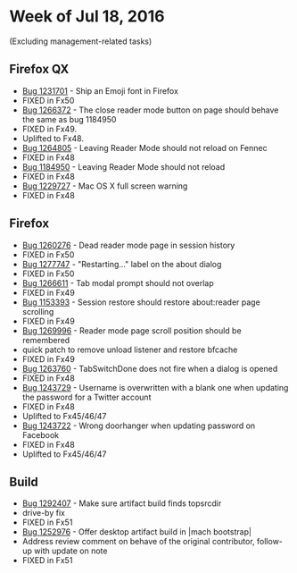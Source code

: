 # Week of Jul 18, 2016

(Excluding management-related tasks)

## Firefox QX

* [Bug 1231701](https://bugzil.la/1231701) - Ship an Emoji font in Firefox
 * FIXED in Fx50
* [Bug 1266372](https://bugzil.la/1266372) - The close reader mode button on page should behave the same as bug 1184950
 * FIXED in Fx49.
 * Uplifted to Fx48.
* [Bug 1264805](https://bugzil.la/1264805) - Leaving Reader Mode should not reload on Fennec
 * FIXED in Fx48
* [Bug 1184950](https://bugzil.la/1184950) - Leaving Reader Mode should not reload
 * FIXED in Fx48
* [Bug 1229727](https://bugzil.la/1229727) - Mac OS X full screen warning
 * FIXED in Fx48

## Firefox

* [Bug 1260276](https://bugzil.la/1260276) - Dead reader mode page in session history
 * FIXED in Fx50
* [Bug 1277747](https://bugzil.la/1277747) - "Restarting..." label on the about dialog
 * FIXED in Fx50
* [Bug 1266611](https://bugzil.la/1266611) - Tab modal prompt should not overlap
 * FIXED in Fx49
* [Bug 1153393](https://bugzil.la/1153393) - Session restore should restore about:reader page scrolling
 * FIXED in Fx49
* [Bug 1269996](https://bugzil.la/1269996) - Reader mode page scroll position should be remembered
 * quick patch to remove unload listener and restore bfcache
 * FIXED in Fx49
* [Bug 1263760](https://bugzil.la/1263760) - TabSwitchDone does not fire when a dialog is opened
 * FIXED in Fx48
* [Bug 1243729](https://bugzil.la/1243729) - Username is overwritten with a blank one when updating the password for a Twitter account
 * FIXED in Fx48
 * Uplifted to Fx45/46/47
* [Bug 1243722](https://bugzil.la/1243722) - Wrong doorhanger when updating password on Facebook
 * FIXED in Fx48
 * Uplifted to Fx45/46/47

## Build

* [Bug 1292407](https://bugzilla.mozilla.org/show_bug.cgi?id=1292407) - Make sure artifact build finds topsrcdir
 * drive-by fix
 * FIXED in Fx51
* [Bug 1252976](https://bugzil.la/1252976) - Offer desktop artifact build in |mach bootstrap|
 * Address review comment on behave of the original contributor, follow-up with update on note
 * FIXED in Fx51
